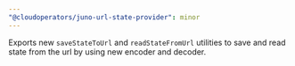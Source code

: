 ```yaml
---
"@cloudoperators/juno-url-state-provider": minor
---
```


Exports new `saveStateToUrl` and `readStateFromUrl` utilities to save and read state from the url by using new encoder and decoder.
